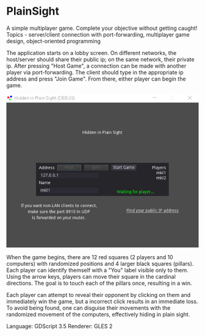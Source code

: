 # PlainSight
A simple multiplayer game. Complete your objective without getting caught!
Topics - server/client connection with port-forwarding, multiplayer game design, object-oriented programming

The application starts on a lobby screen. On different networks, the host/server should share their public ip; on the same network, their private ip. After pressing "Host Game", a connection can be made with another player via port-forwarding. The client should type in the appropriate ip address and press "Join Game". From there, either player can begin the game.

![Lobby screen](https://github.com/Midcul/PlainSight/blob/main/lobbyscreen.PNG)

When the game begins, there are 12 red squares (2 players and 10 computers) with randomized positions and 4 larger black squares (pillars). Each player can identify themself with a "You" label visible only to them. Using the arrow keys, players can move their square in the cardinal directions. The goal is to touch each of the pillars once, resulting in a win.

Each player can attempt to reveal their opponent by clicking on them and immediately win the game, but a incorrect click results in an immediate loss. To avoid being found, one can disguise their movements with the randomized movement of the computers, effectively hiding in plain sight. 

Language: GDScript 3.5
Renderer: GLES 2
